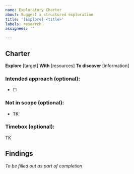 ```yaml
---
name: Exploratory Charter
about: Suggest a structured exploration
title: '[Explore] <title>'
labels: research
assignees: ''

---
```


## Charter

**Explore** [target]
**With** [resources]
**To discover** [information]
  
### Intended approach (optional):
- [ ] <TK>

### Not in scope (optional):
- TK
  
### Timebox (optional):
TK

## Findings
_To be filled out as part of completion_
